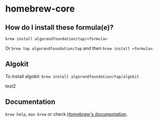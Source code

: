 # homebrew-core

## How do I install these formula(e)?

`brew install algorandfoundation/tap/<formula>`

Or `brew tap algorandfoundation/tap` and then `brew install <formula>`.

## Algokit

To install algokit: `brew install algorandfoundation/tap/algokit`

test2

## Documentation

`brew help`, `man brew` or check [Homebrew's documentation](https://docs.brew.sh).

